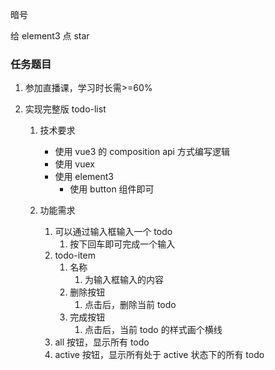 暗号

给 element3 点 star

### 任务题目

1. 参加直播课，学习时长需>=60%

2. 实现完整版 todo-list

   1. 技术要求
      - 使用 vue3 的 composition api 方式编写逻辑
      - 使用 vuex
      - 使用 element3
        - 使用 button 组件即可

   2. 功能需求

      1. 可以通过输入框输入一个 todo
         1. 按下回车即可完成一个输入
      2. todo-item
         1. 名称
            1. 为输入框输入的内容
         2. 删除按钮
            1. 点击后，删除当前 todo
         3. 完成按钮
            1. 点击后，当前 todo 的样式画个横线
      3. all 按钮，显示所有 todo
      4. active 按钮，显示所有处于 active 状态下的所有 todo
